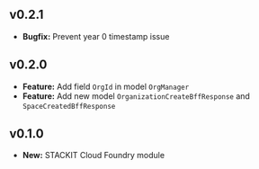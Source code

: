## v0.2.1
- **Bugfix:** Prevent year 0 timestamp issue

## v0.2.0
- **Feature:** Add field `OrgId` in model `OrgManager`
- **Feature:** Add new model `OrganizationCreateBffResponse` and `SpaceCreatedBffResponse`

## v0.1.0
- **New:** STACKIT Cloud Foundry module